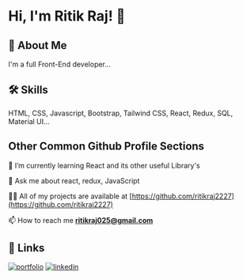 #
# Hi, I'm Ritik Raj! 👋


## 🚀 About Me
I'm a full Front-End developer...


## 🛠 Skills
HTML, CSS, Javascript, Bootstrap, Tailwind CSS,     React, Redux, SQL, Material UI...


## Other Common Github Profile Sections
🧠 I’m currently learning React and its other useful Library's

💬 Ask me about react, redux, JavaScript

👨‍💻 All of my projects are available at [https://github.com/ritikraj2227](https://github.com/ritikraj2227)

 📫 How to reach me **ritikraj025@gmail.com**




## 🔗 Links
[![portfolio](https://img.shields.io/badge/my_portfolio-000?style=for-the-badge&logo=ko-fi&logoColor=white)](https://ritikraj2227.github.io/Portfolio/)
[![linkedin](https://img.shields.io/badge/linkedin-0A66C2?style=for-the-badge&logo=linkedin&logoColor=white)](https://www.linkedin.com/in/ritikraj2227/)


